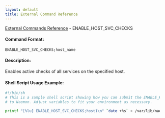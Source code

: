 ```yaml
---
layout: default
title: External Command Reference
---
```


<!--
************************************************
* AUTO GENERATED PAGE - USE ./update SCRIPT
************************************************
-->

<span class="glyphicon glyphicon-arrow-up"></span><a href="index.html"> External Commands Reference</a> - ENABLE_HOST_SVC_CHECKS<br>


#### Command Format:

`ENABLE_HOST_SVC_CHECKS;host_name`

#### Description:

Enables active checks of all services on the specified host.

#### Shell Script Usage Example:

```sh
#!/bin/sh
# This is a sample shell script showing how you can submit the ENABLE_HOST_SVC_CHECKS command
# to Naemon. Adjust variables to fit your environment as necessary.

printf "[%lu] ENABLE_HOST_SVC_CHECKS;host1\n" `date +%s` > /var/lib/naemon/naemon.cmd
```



